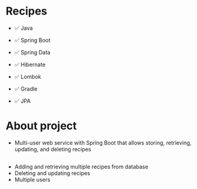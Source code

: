 # Recipes

- ✅ Java 

- ✅ Spring Boot

- ✅ Spring Data

- ✅ Hibernate

- ✅ Lombok

- ✅ Gradle

- ✅ JPA

# About project
- Multi-user web service with Spring Boot that allows storing, retrieving, updating, and deleting recipes


##
-  Adding and retrieving multiple recipes from database
-  Deleting and updating recipes
-  Multiple users
